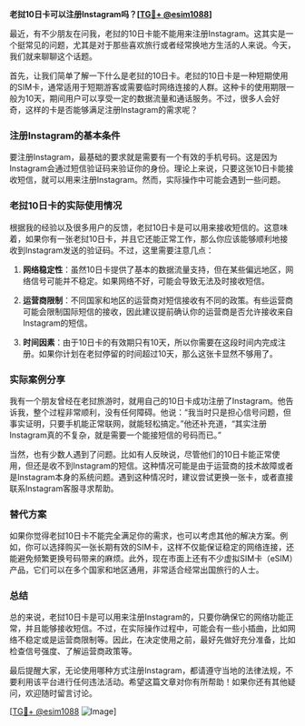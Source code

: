 **老挝10日卡可以注册Instagram吗？[[TG💪+ @esim1088](https://t.me/s/esim1088)]**

最近，有不少朋友在问我，老挝的10日卡能不能用来注册Instagram。这其实是一个挺常见的问题，尤其是对于那些喜欢旅行或者经常换地方生活的人来说。今天，我们就来聊聊这个话题。

首先，让我们简单了解一下什么是老挝的10日卡。老挝的10日卡是一种短期使用的SIM卡，通常适用于短期游客或需要临时网络连接的人群。这种卡的使用期限一般为10天，期间用户可以享受一定的数据流量和通话服务。不过，很多人会好奇，这样的卡是否能够满足注册Instagram的需求呢？

### 注册Instagram的基本条件

要注册Instagram，最基础的要求就是需要有一个有效的手机号码。这是因为Instagram会通过短信验证码来验证你的身份。理论上来说，只要这张10日卡能接收短信，就可以用来注册Instagram。然而，实际操作中可能会遇到一些问题。

### 老挝10日卡的实际使用情况

根据我的经验以及很多用户的反馈，老挝10日卡是可以用来接收短信的。这意味着，如果你有一张老挝10日卡，并且它还能正常工作，那么你应该能够顺利地接收到Instagram发送的验证码。不过，这里需要注意几点：

1. **网络稳定性**：虽然10日卡提供了基本的数据流量支持，但在某些偏远地区，网络信号可能并不稳定。如果网络不好，可能会导致无法及时接收短信。
   
2. **运营商限制**：不同国家和地区的运营商对短信接收有不同的政策。有些运营商可能会限制国际短信的接收，因此建议提前确认你的运营商是否允许接收来自Instagram的短信。

3. **时间因素**：由于10日卡的有效期只有10天，所以你需要在这段时间内完成注册。如果你计划在老挝停留的时间超过10天，那么这张卡显然不够用了。

### 实际案例分享

我有一个朋友曾经在老挝旅游时，就用自己的10日卡成功注册了Instagram。他告诉我，整个过程非常顺利，没有任何障碍。他说：“我当时只是担心信号问题，但事实证明，只要手机能正常联网，就能轻松搞定。”他还补充道，“其实注册Instagram真的不复杂，就是需要一个能接短信的号码而已。”

当然，也有少数人遇到了问题。比如有人反映说，尽管他们的10日卡能正常使用，但还是收不到Instagram的短信。这种情况可能是由于运营商的技术故障或者是Instagram本身的系统问题。遇到这种情况时，建议尝试更换一张卡，或者直接联系Instagram客服寻求帮助。

### 替代方案

如果你觉得老挝10日卡不能完全满足你的需求，也可以考虑其他的解决方案。例如，你可以选择购买一张长期有效的SIM卡，这样不仅能保证稳定的网络连接，还能避免频繁更换号码带来的麻烦。此外，现在市面上还有不少虚拟SIM卡（eSIM）产品，它们可以在多个国家和地区通用，非常适合经常出国旅行的人士。

### 总结

总的来说，老挝10日卡是可以用来注册Instagram的，只要你确保它的网络功能正常，并且能够接收短信。不过，在实际操作过程中，可能会有一些小插曲，比如网络不稳定或是运营商限制等。因此，在决定使用之前，最好先做好充分准备，比如检查信号强度、了解运营商政策等。

最后提醒大家，无论使用哪种方式注册Instagram，都请遵守当地的法律法规，不要利用该平台进行任何违法活动。希望这篇文章对你有所帮助！如果你还有其他疑问，欢迎随时留言讨论。

[[TG💪+ @esim1088](https://t.me/s/esim1088) ![Image](https://i.postimg.cc/4NQfJmqS/Snipaste-2025-05-13-00-14-12.png)]